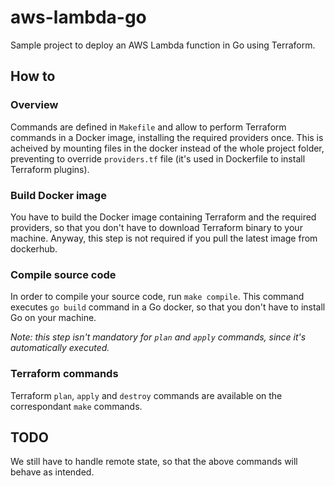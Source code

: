 # aws-lambda-go

Sample project to deploy an AWS Lambda function in Go using Terraform.

## How to

### Overview 

Commands are defined in `Makefile` and allow to perform Terraform commands in a Docker image, installing the required providers once. This is acheived by mounting files in the docker instead of the whole project folder, preventing to override `providers.tf` file (it's used in Dockerfile to install Terraform plugins).

### Build Docker image

You have to build the Docker image containing Terraform and the required providers, so that you don't have to download Terraform binary to your machine.
Anyway, this step is not required if you pull the latest image from dockerhub.


### Compile source code

In order to compile your source code, run `make compile`. This command executes `go build` command in a Go docker, so that you don't have to install Go on your machine.

_Note: this step isn't mandatory for `plan` and `apply` commands, since it's automatically executed._

### Terraform commands

Terraform `plan`, `apply` and `destroy` commands are available on the correspondant `make` commands. 

## TODO

We still have to handle remote state, so that the above commands will behave as intended.